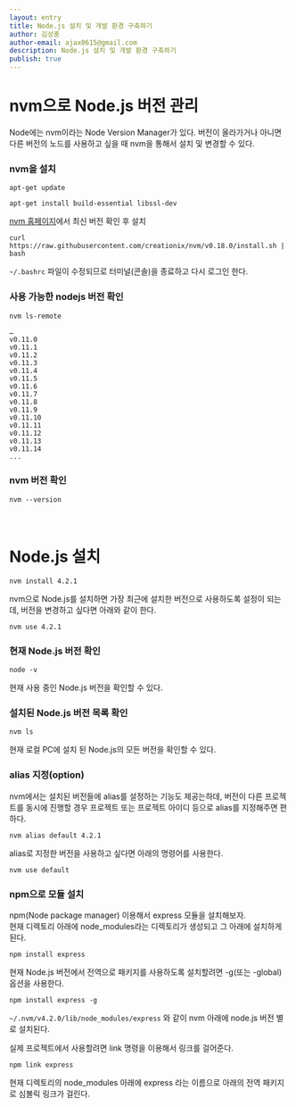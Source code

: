 ```yaml
---
layout: entry
title: Node.js 설치 및 개발 환경 구축하기
author: 김성중
author-email: ajax0615@gmail.com
description: Node.js 설치 및 개발 환경 구축하기
publish: true
---
```



# nvm으로 Node.js 버전 관리

Node에는 nvm이라는 Node Version Manager가 있다. 버전이 올라가거나 아니면 다른 버전의 노드를 사용하고 싶을 때 nvm을 통해서 설치 및 변경할 수 있다.

### nvm을 설치

`apt-get update`

`apt-get install build-essential libssl-dev`

[nvm 홈페이지](https://github.com/creationix/nvm)에서 최신 버전 확인 후 설치 <br>

`curl https://raw.githubusercontent.com/creationix/nvm/v0.18.0/install.sh | bash`

`~/.bashrc` 파일이 수정되므로 터미널(콘솔)을 종료하고 다시 로그인 한다.


### 사용 가능한 nodejs 버전 확인

`nvm ls-remote` <br>

```
…
v0.11.0
v0.11.1
v0.11.2
v0.11.3
v0.11.4
v0.11.5
v0.11.6
v0.11.7
v0.11.8
v0.11.9
v0.11.10
v0.11.11
v0.11.12
v0.11.13
v0.11.14
...
```

### nvm 버전 확인

`nvm --version` <br><br><br>


# Node.js 설치

`nvm install 4.2.1` <br>

nvm으로 Node.js를 설치하면 가장 최근에 설치한 버전으로 사용하도록 설정이 되는데, 버전을 변경하고 싶다면 아래와 같이 한다.

`nvm use 4.2.1`


### 현재 Node.js 버전 확인

`node -v`

현재 사용 중인 Node.js 버전을 확인할 수 있다.


### 설치된 Node.js 버전 목록 확인

`nvm ls`

 현재 로컬 PC에 설치 된 Node.js의 모든 버전을 확인할 수 있다.


### alias 지정(option)

nvm에서는 설치된 버전들에 alias를 설정하는 기능도 제공는하데, 버전이 다른 프로젝트를 동시에 진행할 경우 프로젝트 또는 프로젝트 아이디 등으로 alias를 지정해주면 편하다.

`nvm alias default 4.2.1`

alias로 지정한 버전을 사용하고 싶다면 아래의 명령어를 사용한다.

`nvm use default`


### npm으로 모듈 설치

npm(Node package manager) 이용해서 express 모듈을 설치해보자.  
현재 디렉토리 아래에 node_modules라는 디렉토리가 생성되고 그 아래에 설치하게 된다.

`npm install express`


현재 Node.js 버전에서 전역으로 패키지를 사용하도록 설치할려면 -g(또는 -global) 옵션을 사용한다.

`npm install express -g`


`~/.nvm/v4.2.0/lib/node_modules/express` 와 같이 nvm 아래에 node.js 버전 별로 설치된다.


실제 프로젝트에서 사용할려면 link 명령을 이용해서 링크를 걸어준다.

`npm link express`

현재 디렉토리의 node_modules 아래에 express 라는 이름으로 아래의 전역 패키지로 심볼릭 링크가 걸린다.
